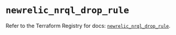 # `newrelic_nrql_drop_rule`

Refer to the Terraform Registry for docs: [`newrelic_nrql_drop_rule`](https://registry.terraform.io/providers/newrelic/newrelic/3.72.3/docs/resources/nrql_drop_rule).
